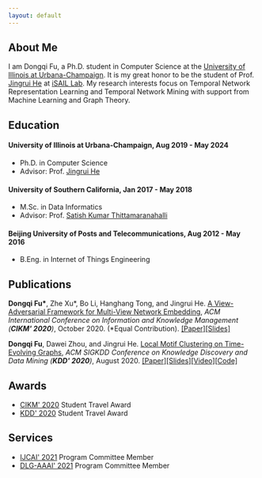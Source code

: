 ```yaml
---
layout: default
---
```


## About Me

I am Dongqi Fu, a Ph.D. student in Computer Science at the [University of Illinois at Urbana-Champaign](https://illinois.edu/). It is my great honor to be the student of Prof. [Jingrui He](https://www.hejingrui.org/) at [iSAIL Lab](https://isail-laboratory.github.io/). My research interests focus on Temporal Network Representation Learning and Temporal Network Mining with support from Machine Learning and Graph Theory.


## Education

#### University of Illinois at Urbana-Champaign, Aug 2019 - May 2024 
* Ph.D. in Computer Science
* Advisor: Prof. [Jingrui He](https://www.hejingrui.org/)

#### University of Southern California, Jan 2017 - May 2018
* M.Sc. in Data Informatics
* Advisor: Prof. [Satish Kumar Thittamaranahalli](http://www.tkskwork.org/)

#### Beijing University of Posts and Telecommunications, Aug 2012 - May 2016 
* B.Eng. in Internet of Things Engineering


## Publications
**Dongqi Fu\***, Zhe Xu\*, Bo Li, Hanghang Tong, and Jingrui He. [A View-Adversarial Framework for Multi-View Network Embedding](https://github.com/DongqiFu/VANE), _ACM International Conference on Information and Knowledge Management (**CIKM' 2020**)_, October 2020. (\*Equal Contribution). [[Paper]](https://github.com/DongqiFu/VANE/blob/master/paper/A%20View-Adversarial%20Framework%20for%20Multi-View%20Network%20Embedding.pdf)[[Slides]](https://github.com/DongqiFu/VANE/blob/master/slides/CIKM'20_VANE_Presentation_Slides.pdf)

**Dongqi Fu**, Dawei Zhou, and Jingrui He. [Local Motif Clustering on Time-Evolving Graphs](https://github.com/DongqiFu/L-MEGA), _ACM SIGKDD Conference on Knowledge Discovery and Data Mining (**KDD' 2020**)_, August 2020. [[Paper]](https://github.com/DongqiFu/L-MEGA/blob/master/paper/Local%20Motif%20Clustering%20on%20Time-Evolving%20Graphs.pdf)[[Slides]](https://github.com/DongqiFu/L-MEGA/blob/master/slides/KDD'20_L-MEGA_Slides.pdf)[[Video]](https://www.youtube.com/watch?v=2Z-SS1IchGc&feature=emb_title)[[Code]](https://github.com/DongqiFu/L-MEGA)


## Awards
* [CIKM' 2020](https://www.cikm2020.org/) Student Travel Award
* [KDD' 2020](https://www.kdd.org/kdd2020/) Student Travel Award

## Services
* [IJCAI' 2021](https://ijcai-21.org/) Program Committee Member
* [DLG-AAAI' 2021](https://deep-learning-graphs.bitbucket.io/dlg-aaai21/index.html) Program Committee Member
